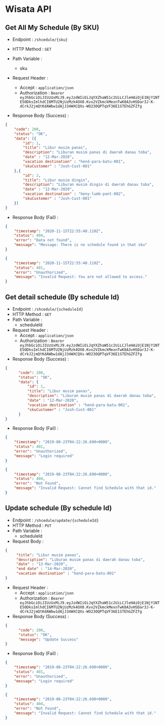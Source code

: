 # Wisata API

## Get All My Schedule (By SKU)

+ Endpoint : ``/shcedule/{sku}``
+ HTTP Method : `GET`
+ Path Variable :
  + sku
+ Request Header :
  + Accept : `application/json`
  + Authorization : `Bearer eyJhbGciOiJIUzUxMiJ9.eyJzdWIiOiJqYXZhaW51c2UiLCJleHAiOjE1NjY1NTE5ODksImlhdCI6MTU2NjUzMzk4OX0.Kvx2VZkmckMexnTwK8A3vHSDar3J-K-dCrkJ2jmQtKdAWbw1dAjJ34WXCQXs-WO23OQPTqVF36E1STEhGZFZfg`

+ Response Body (Success) :

```json
{
    "code": 200,
    "status": "OK",
    "data": [{
        "id": 1,
        "title": "Libur musim panas",
        "description": "Liburan musim panas di daerah danau toba",
        "date" : "12-Mar-2020",
        "vacation destination" : "hend-para-batu-001",
        "skuCustomer" : "Josh-Cust-001"
    },{
        "id": 2,
        "title": "Libur musim dingin",
        "description": "Liburan musim dingin di daerah danau toba",
        "date" : "12-Mar-2020",
        "vacation destination" : "beny-lumb-pant-002",
        "skuCustomer" : "Josh-Cust-001"
    }]
}
```

+ Response Body (Fail) :

```json
{
    "timestamp": "2020-11-15T22:55:40.110Z",
    "status": 404,
    "error": "Data not found",
    "message": "Message: There is no schedule found in that sku"
}
```
```json
{
    "timestamp": "2020-11-15T22:55:40.110Z",
    "status": 401,
    "error": "Unauthorized",
    "message": "Invalid Request: You are not allowed to access."
}
```

## Get detail schedule (By schedule Id)
+ Endpoint : ``/shcedule/{scheduleId}``
+ HTTP Method : `GET`
+ Path Variable :
  + scheduleId
+ Request Header :
  + Accept : `application/json`
  + Authorization : `Bearer eyJhbGciOiJIUzUxMiJ9.eyJzdWIiOiJqYXZhaW51c2UiLCJleHAiOjE1NjY1NTE5ODksImlhdCI6MTU2NjUzMzk4OX0.Kvx2VZkmckMexnTwK8A3vHSDar3J-K-dCrkJ2jmQtKdAWbw1dAjJ34WXCQXs-WO23OQPTqVF36E1STEhGZFZfg`
+ Response Body (Success) :
```json
{
      "code": 200,
      "status": "OK",
      "data": {
          "id": 1,
          "title": "Libur musim panas",
          "description": "Liburan musim panas di daerah danau toba",
          "date" : "12-Mar-2020",
          "vacation destination" : "hend-para-batu-001",
          "skuCustomer" : "Josh-Cust-001"
      }
}
```

+ Response Body (Fail) :

```json
{
    "timestamp": "2019-08-23T04:22:26.690+0000",
    "status": 401,
    "error": "Unauthorized",
    "message": "Login required"
}
```
```json
{
    "timestamp": "2019-08-23T04:22:26.690+0000",
    "status": 404,
    "error": "Not Found",
    "message": "Invalid Request: Cannot find Schedule with that id."
}
```

## Update schedule (By schedule Id)
+ Endpoint : ``/shcedule/update/{scheduleId}``
+ HTTP Method : `PUT`
+ Path Variable :
  + scheduleId
+ Request Body :
```json
{
     "title": "Libur musim panas",
     "description": "Liburan musim panas di daerah danau toba",
     "date" : "13-Mar-2020",
     "end date" : "14-Mar-2020",
     "vacation destination" : "hend-para-batu-001"
}
```
+ Request Header :
  + Accept : `application/json`
  + Authorization : `Bearer eyJhbGciOiJIUzUxMiJ9.eyJzdWIiOiJqYXZhaW51c2UiLCJleHAiOjE1NjY1NTE5ODksImlhdCI6MTU2NjUzMzk4OX0.Kvx2VZkmckMexnTwK8A3vHSDar3J-K-dCrkJ2jmQtKdAWbw1dAjJ34WXCQXs-WO23OQPTqVF36E1STEhGZFZfg`
+ Response Body (Success) :
```json
{
      "code": 200,
      "status": "OK",
      "message": "Update Success" 
}
```

+ Response Body (Fail) :

```json
{
    "timestamp": "2019-08-23T04:22:26.690+0000",
    "status": 401,
    "error": "Unauthorized",
    "message": "Login required"
}
```
```json
{
    "timestamp": "2019-08-23T04:22:26.690+0000",
    "status": 404,
    "error": "Not Found",
    "message": "Invalid Request: Cannot find Schedule with that id."
}
```


